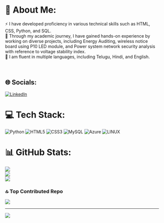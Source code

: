 # 💫 About Me:
⚡ I have developed proficiency in various technical skills such as HTML, CSS, Python, and SQL.<br>🌱 Through my academic journey, I have gained hands-on experience by working on diverse projects, including Energy Auditing, wireless notice board using P10 LED module, and Power system network security analysis with reference to voltage stability index.<br>💬  I am fluent in multiple languages, including Telugu, Hindi, and English.<br> <br><br>


## 🌐 Socials:
[![LinkedIn](https://img.shields.io/badge/LinkedIn-%230077B5.svg?logo=linkedin&logoColor=white)](https://linkedin.com/in/www.linkedin.com/in/skky) 

# 💻 Tech Stack:
![Python](https://img.shields.io/badge/python-3670A0?style=plastic&logo=python&logoColor=ffdd54) ![HTML5](https://img.shields.io/badge/html5-%23E34F26.svg?style=plastic&logo=html5&logoColor=white) ![CSS3](https://img.shields.io/badge/css3-%231572B6.svg?style=plastic&logo=css3&logoColor=white) ![MySQL](https://img.shields.io/badge/mysql-%2300f.svg?style=plastic&logo=mysql&logoColor=white) ![Azure](https://img.shields.io/badge/azure-%230072C6.svg?style=plastic&logo=azure-devops&logoColor=white) ![LINUX](https://img.shields.io/badge/Linux-FCC624?style=plastic&logo=linux&logoColor=black)
# 📊 GitHub Stats:
![](https://github-readme-stats.vercel.app/api?username=KarthikSadari&theme=shades-of-purple&hide_border=false&include_all_commits=true&count_private=true)<br/>
![](https://github-readme-streak-stats.herokuapp.com/?user=KarthikSadari&theme=shades-of-purple&hide_border=false)<br/>
![](https://github-readme-stats.vercel.app/api/top-langs/?username=KarthikSadari&theme=shades-of-purple&hide_border=false&include_all_commits=true&count_private=true&layout=compact)

### 🔝 Top Contributed Repo
![](https://github-contributor-stats.vercel.app/api?username=KarthikSadari&limit=5&theme=radical&combine_all_yearly_contributions=true)

---
[![](https://visitcount.itsvg.in/api?id=KarthikSadari&icon=0&color=0)](https://visitcount.itsvg.in)

<!-- Proudly created with GPRM ( https://gprm.itsvg.in ) -->
